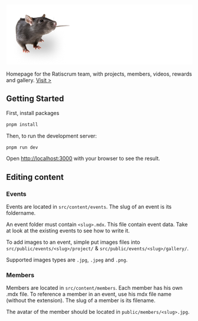 ![Ratiscrum Logo](https://raw.githubusercontent.com/FranckG28/Ratiscrum/main/public/rts-logo.png)

Homepage for the Ratiscrum team, with projects, members, videos, rewards and gallery. [Visit >](https://ratiscrum.vercel.app)

## Getting Started

First, install packages
```bash
pnpm install
```

Then, to run the development server:

```bash
pnpm run dev
```

Open [http://localhost:3000](http://localhost:3000) with your browser to see the result.


## Editing content

### Events 

Events are located in `src/content/events`. The slug of an event is its foldername.

An event folder must contain `<slug>.mdx`. This file contain event data. Take at look at the existing events to see how to write it.

To add images to an event, simple put images files into `src/public/events/<slug>/project/` & `src/public/events/<slug>/gallery/`.

Supported images types are `.jpg`, `.jpeg` and `.png`.


### Members

Members are located in `src/content/members`. Each member has his own .mdx file.
To reference a member in an event, use his mdx file name (without the extension). 
The slug of a member is its filename.

The avatar of the member should be located in `public/members/<slug>.jpg`.
